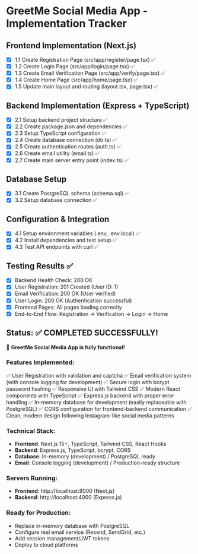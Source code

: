 # GreetMe Social Media App - Implementation Tracker

## Frontend Implementation (Next.js)
- [x] 1.1 Create Registration Page (src/app/register/page.tsx) ✅
- [x] 1.2 Create Login Page (src/app/login/page.tsx) ✅
- [x] 1.3 Create Email Verification Page (src/app/verify/page.tsx) ✅
- [x] 1.4 Create Home Page (src/app/home/page.tsx) ✅
- [x] 1.5 Update main layout and routing (layout.tsx, page.tsx) ✅

## Backend Implementation (Express + TypeScript)
- [x] 2.1 Setup backend project structure ✅
- [x] 2.2 Create package.json and dependencies ✅
- [x] 2.3 Setup TypeScript configuration ✅
- [x] 2.4 Create database connection (db.ts) ✅
- [x] 2.5 Create authentication routes (auth.ts) ✅
- [x] 2.6 Create email utility (email.ts) ✅
- [x] 2.7 Create main server entry point (index.ts) ✅

## Database Setup
- [x] 3.1 Create PostgreSQL schema (schema.sql) ✅
- [x] 3.2 Setup database connection ✅

## Configuration & Integration
- [x] 4.1 Setup environment variables (.env, .env.local) ✅
- [x] 4.2 Install dependencies and test setup ✅
- [x] 4.3 Test API endpoints with curl ✅

## Testing Results ✅
- [x] Backend Health Check: 200 OK
- [x] User Registration: 201 Created (User ID: 1)
- [x] Email Verification: 200 OK (User verified)
- [x] User Login: 200 OK (Authentication successful)
- [x] Frontend Pages: All pages loading correctly
- [x] End-to-End Flow: Registration → Verification → Login → Home

## Status: ✅ COMPLETED SUCCESSFULLY!

🎉 **GreetMe Social Media App is fully functional!**

### Features Implemented:
✅ User Registration with validation and captcha
✅ Email verification system (with console logging for development)
✅ Secure login with bcrypt password hashing
✅ Responsive UI with Tailwind CSS
✅ Modern React components with TypeScript
✅ Express.js backend with proper error handling
✅ In-memory database for development (easily replaceable with PostgreSQL)
✅ CORS configuration for frontend-backend communication
✅ Clean, modern design following Instagram-like social media patterns

### Technical Stack:
- **Frontend**: Next.js 15+, TypeScript, Tailwind CSS, React Hooks
- **Backend**: Express.js, TypeScript, bcrypt, CORS
- **Database**: In-memory (development) / PostgreSQL ready
- **Email**: Console logging (development) / Production-ready structure

### Servers Running:
- **Frontend**: http://localhost:8000 (Next.js)
- **Backend**: http://localhost:4000 (Express.js)

### Ready for Production:
- Replace in-memory database with PostgreSQL
- Configure real email service (Resend, SendGrid, etc.)
- Add session management/JWT tokens
- Deploy to cloud platforms
